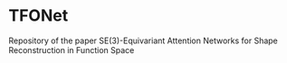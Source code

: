 # TFONet
Repository of the paper SE(3)-Equivariant Attention Networks for Shape Reconstruction in Function Space
